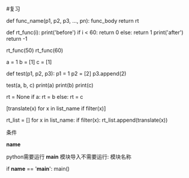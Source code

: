 #复习

def func_name(p1, p2, p3, ..., pn):
    func_body
    return rt


def rt_func(i):
    print('before')
    if i < 60:
        return 0
    else:
        return 1
    print('after')
    return -1

rt_func(50)
rt_func(60)


a = 1
b = [1]
c = [1]

def test(p1, p2, p3):
    p1 = 1
    p2 = [2]
    p3.append(2)


test(a, b, c)
print(a)
print(b)
print(c)


rt = None
if a:
    rt = b
else:
    rt = c


[translate(x) for x in list_name if filter(x)]

rt_list = []
for x in list_name:
    if filter(x):
        rt_list.append(translate(x))


条件


__name__


python需要运行  __main__
模块导入不需要运行: 模块名称

if __name__ == '__main__':
    main()
